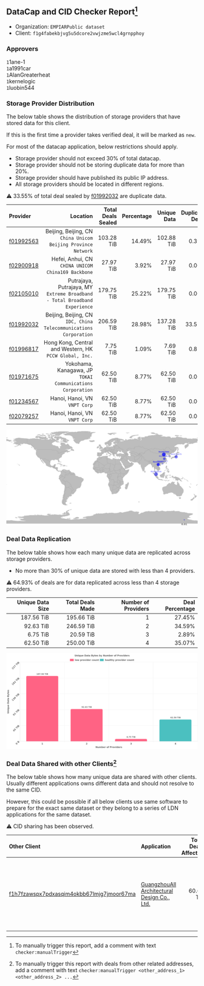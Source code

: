 ## DataCap and CID Checker Report[^1]
 - Organization: `EMPIARPublic dataset`
 - Client: `f1g4fabekbjvg5u5dcore2vwjzme5wcl4grnpphoy`
### Approvers
`1`1ane-1<br/>`1`a1991car<br/>`1`AlanGreaterheat<br/>`1`kernelogic<br/>`1`luobin544


### Storage Provider Distribution
The below table shows the distribution of storage providers that have stored data for this client.

If this is the first time a provider takes verified deal, it will be marked as `new`.

For most of the datacap application, below restrictions should apply.
 - Storage provider should not exceed 30% of total datacap.
 - Storage provider should not be storing duplicate data for more than 20%.
 - Storage provider should have published its public IP address.
 - All storage providers should be located in different regions.

⚠️ 33.55% of total deal sealed by [f01992032](https://filfox.info/en/address/f01992032) are duplicate data.

| Provider                                              |                                                                      Location | Total Deals Sealed | Percentage | Unique Data | Duplicate Deals |
| :---------------------------------------------------- | ----------------------------------------------------------------------------: | -----------------: | ---------: | ----------: | --------------: |
| [f01992563](https://filfox.info/en/address/f01992563) |              Beijing, Beijing, CN<br/>`China Unicom Beijing Province Network` |         103.28 TiB |     14.49% |  102.88 TiB |           0.39% |
| [f02900918](https://filfox.info/en/address/f02900918) |                         Hefei, Anhui, CN<br/>`CHINA UNICOM China169 Backbone` |          27.97 TiB |      3.92% |   27.97 TiB |           0.00% |
| [f02105010](https://filfox.info/en/address/f02105010) | Putrajaya, Putrajaya, MY<br/>`Extreme Broadband - Total Broadband Experience` |         179.75 TiB |     25.22% |  179.75 TiB |           0.00% |
| [f01992032](https://filfox.info/en/address/f01992032) |          Beijing, Beijing, CN<br/>`IDC, China Telecommunications Corporation` |         206.59 TiB |     28.98% |  137.28 TiB |          33.55% |
| [f01996817](https://filfox.info/en/address/f01996817) |                    Hong Kong, Central and Western, HK<br/>`PCCW Global, Inc.` |           7.75 TiB |      1.09% |    7.69 TiB |           0.81% |
| [f01971675](https://filfox.info/en/address/f01971675) |                 Yokohama, Kanagawa, JP<br/>`TOKAI Communications Corporation` |          62.50 TiB |      8.77% |   62.50 TiB |           0.00% |
| [f01234567](https://filfox.info/en/address/f01234567) |                                              Hanoi, Hanoi, VN<br/>`VNPT Corp` |          62.50 TiB |      8.77% |   62.50 TiB |           0.00% |
| [f02079257](https://filfox.info/en/address/f02079257) |                                              Hanoi, Hanoi, VN<br/>`VNPT Corp` |          62.50 TiB |      8.77% |   62.50 TiB |           0.00% |

<img src="https://raw.githubusercontent.com/data-preservation-programs/filplus-checker-assets/main/filecoin-project/filecoin-plus-large-datasets/issues/1847/1706093409763.png"/>

### Deal Data Replication
The below table shows how each many unique data are replicated across storage providers.

- No more than 30% of unique data are stored with less than 4 providers.

⚠️ 64.93% of deals are for data replicated across less than 4 storage providers.

| Unique Data Size | Total Deals Made | Number of Providers | Deal Percentage |
| ---------------: | ---------------: | ------------------: | --------------: |
|       187.56 TiB |       195.66 TiB |                   1 |          27.45% |
|        92.63 TiB |       246.59 TiB |                   2 |          34.59% |
|         6.75 TiB |        20.59 TiB |                   3 |           2.89% |
|        62.50 TiB |       250.00 TiB |                   4 |          35.07% |

<img src="https://raw.githubusercontent.com/data-preservation-programs/filplus-checker-assets/main/filecoin-project/filecoin-plus-large-datasets/issues/1847/1706093410398.png"/>

### Deal Data Shared with other Clients[^3]
The below table shows how many unique data are shared with other clients.
Usually different applications owns different data and should not resolve to the same CID.

However, this could be possible if all below clients use same software to prepare for the exact same dataset or they belong to a series of LDN applications for the same dataset.

⚠️ CID sharing has been observed.

| Other Client                                                                                                          | Application                                                                                                                   | Total Deals Affected | Unique CIDs | Approvers                                                                                                                                                                                                                  |
| :-------------------------------------------------------------------------------------------------------------------- | :---------------------------------------------------------------------------------------------------------------------------- | -------------------: | ----------: | :------------------------------------------------------------------------------------------------------------------------------------------------------------------------------------------------------------------------- |
| [f1h7fzawspx7pdxasqim4okbb67lmjg7jmoor67ma](https://filfox.info/en/address/f1h7fzawspx7pdxasqim4okbb67lmjg7jmoor67ma) | [GuangzhouAll Architectural Design Co\., Ltd\.](https://github.com/filecoin-project/filecoin-plus-large-datasets/issues/1719) |            60.63 TiB |         970 | `1`DaYouGroup<br/>`1`igoovo<br/>`1`Joss-Hua<br/>`1`laurarenpanda<br/>`1`METAVERSEDATAMINING<br/>`1`newwebgroup<br/>`1`OpenGate01<br/>`2`stcloudlisa<br/>`1`sxxfuture-official<br/>`1`Tom-OriginStorage<br/>`1`woshidama323 |

[^1]: To manually trigger this report, add a comment with text `checker:manualTrigger`

[^2]: Deals from those addresses are combined into this report as they are specified with `checker:manualTrigger`

[^3]: To manually trigger this report with deals from other related addresses, add a comment with text `checker:manualTrigger <other_address_1> <other_address_2> ...`
